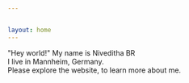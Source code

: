```yaml
---


layout: home
---
```

 "Hey world!"
My name is Niveditha BR  
I live in Mannheim, Germany.  
Please explore the website, to learn more about me.  
